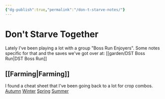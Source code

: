 ```yaml
---
{"dg-publish":true,"permalink":"/don-t-starve-notes/"}
---
```



# Don't Starve Together
Lately I've been playing a lot with a group "Boss Run Enjoyers". Some notes specific for that and the saves we've got over at: [[garden/DST Boss Run\|DST Boss Run]]

## [[Farming\|Farming]]
I found a cheat sheet that I've been going back to a lot for crop combos.
[Autumn](https://cdn.forums.klei.com/monthly_2021_01/280113491_AutumnGiantCrops.png.10fe1d88a8406cbd77c21fd1eb488e98.png)
[Winter](https://cdn.forums.klei.com/monthly_2021_01/106023299_WinterGiantCrops.png.992767d771ccfb8332b930f9ffd6fb46.png)
[Spring](https://cdn.forums.klei.com/monthly_2021_01/1916776666_SpringGiantCrops.png.6fa60b9256f3e5992472389deb50df95.png)
[Summer](https://cdn.forums.klei.com/monthly_2021_01/1123612404_SummerGiantCrops.png.657311be138dcb409ae9f5421e49517a.png)
